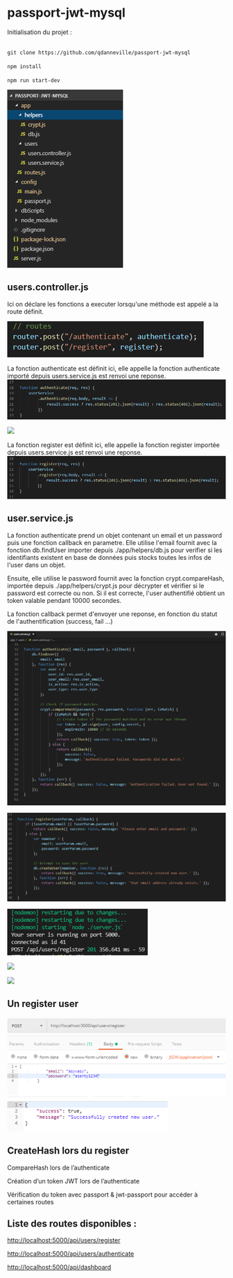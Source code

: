 # passport-jwt-mysql

Initialisation du projet :

```

git clone https://github.com/qdanneville/passport-jwt-mysql

npm install

npm run start-dev

```

![](./images/arbo.PNG)

## users.controller.js

Ici on déclare les fonctions a executer lorsqu'une méthode est appelé a la route définit.

![](./images/user.controller.routes.PNG)

La fonction authenticate est définit ici, elle appelle la fonction authenticate importé depuis users.service.js est renvoi une reponse.
![](./images/user.controller.authenticate.PNG)

![](./images/authenticate.log.server.PNG)

La fonction register est définit ici, elle appelle la fonction register importée depuis users.service.js est renvoi une reponse.
![](./images/user.controller.register.PNG)

## user.service.js

La fonction authenticate prend un objet contenant un email et un password puis une fonction callback en parametre. Elle utilise l'email fournit avec la fonction db.findUser importer depuis ./app/helpers/db.js pour verifier si les identifiants existent en base de données puis stocks toutes les infos de l'user dans un objet.

Ensuite, elle utilise le password fournit avec la fonction crypt.compareHash, importée depuis ./app/helpers/crypt.js pour décrypter et vérifier si le password est correcte ou non. Si il est correcte, l'user authentifié obtient un token valable pendant 10000 secondes.

La fonction callback permet d'envoyer une reponse, en fonction du statut de l'authentification (success, fail ...)

![](./images/user.service.authenticate.PNG)

![](./images/user.service.register.PNG)

![](./images/register.log.server.PNG)

![](./images/postman.authenticate.response.PNG)

![](./images/postman.authenticate.response.PNG)

## Un register user

![](./images/postman.register.request.PNG)
![](./images/postman.register.response.PNG)

## CreateHash lors du register

CompareHash lors de l’authenticate

Création d’un token JWT lors de l’authenticate

Vérification du token avec passport & jwt-passport pour accéder à certaines routes

## Liste des routes disponibles :

<http://localhost:5000/api/users/register>

<http://localhost:5000/api/users/authenticate>

<http://localhost:5000/api/dashboard>
